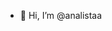 - 👋 Hi, I’m @analistaa


<!---
analistaa/analistaa is a ✨ special ✨ repository because its `README.md` (this file) appears on your GitHub profile.
You can click the Preview link to take a look at your changes.
--->
